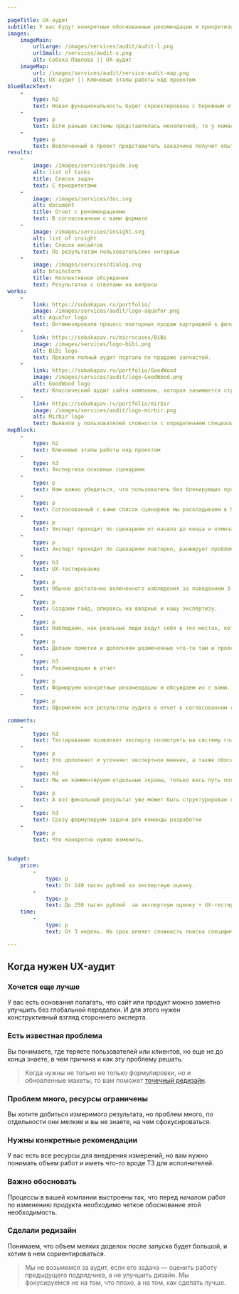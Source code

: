 ```yaml
---

pageTitle: UX-аудит
subtitle: У вас будут конкретные обоснованные рекомендации и приоритизированный список задач по исправлению критичных для бизнеса проблем в интерфейсе продукта.
images:
    imageMain:
        urlLarge: /images/services/audit/audit-l.png 
        urlSmall: /services/audit-s.png
        alt: Собака Павлова || UX-аудит
    imageMap:
        url: /images/services/audit/service-audit-map.png
        alt: UX-аудит || Ключевые этапы работы над проектом
blueBlockText:
    -
        type: h2
        text: Новая функциональность будет спроектирована с бережным отношением к уже существующему интерфейсу
    -
        type: p
        text: Если раньше системы представлялась монолитной, то у команды появится опыт ее изменения и развития.
    -
        type: p
        text: Вовлеченный в проект представитель заказчика получит опыт работы с дизайн-командой, если раньше его не имел.
results:
    -
        image: /images/services/guide.svg
        alt: list of tasks
        title: Список задач
        text: С приоритетами
    -
        image: /images/services/doc.svg
        alt: document
        title: Отчет с рекомендациями
        text: В согласованном с вами формате
    -
        image: /images/services/insight.svg
        alt: list of insight
        title: Список инсайтов
        text: По результатам пользовательских интервью  
    -   
        image: /images/services/dialog.svg
        alt: brainstorm
        title: Коллективное обсуждение
        text: Результатов с ответами на вопросы                                                    
works:
    -
        link: https://sobakapav.ru/portfolio/
        image: /images/services/audit/logo-aquafor.png
        alt: Aquafor logo
        text: Оптимизировали процесс повторных продаж картриджей к фильтрам для воды.
    -
        link: https://sobakapav.ru/microcases/BiBi
        image: /images/services/logo-bibi.png
        alt: BiBi logo
        text: Провели полный аудит портала по продаже запчастей.
    -
        link: https://sobakapav.ru/portfolio/GoodWood
        image: /images/services/audit/logo-GoodWood.png
        alt: GoodWood logo
        text: Классический аудит сайта компании, которая занимается строительством частных домов под ключ.
    -
        link: https://sobakapav.ru/portfolio/mirbir
        image: /images/services/audit/logo-mirbir.png
        alt: Mirbir logo
        text: Выявили у пользователей сложности с определением специализации магазина.
mapBlock:
    -
        type: h2
        text: Ключевые этапы работы над проектом
    -
        type: h3
        text: Экспертиза основных сценарием
    -
        type: p
        text: Нам важно убедиться, что пользователь без блокирующих проблем может пройти самые важные сценарии.
    -
        type: p
        text: Согласованный с вами список сценариев мы раскладываем в Miro скриншотами существующего интерфейса.
    -
        type: p
        text: Эксперт проходит по сценариям от начала до конца и отмечает найденные проблемы сценария.
    -
        type: p
        text: Эксперт проходит по сценариям повторно, ранжирует проблемы и выделяет места, которые требуют проверки на пользователях.
    -
        type: h3
        text: UX-тестирование
    -
        type: p
        text: Обычно достаточно включенного наблюдения за поведением 3-5 пользователей.  
    -
        type: p
        text: Создаем гайд, опираясь на вводные и нашу экспертизу.
    -
        type: p
        text: Наблюдаем, как реальные люди ведут себя в тех местах, которые вызывали у нас вопросы.
    -
        type: p
        text: Делаем пометки и дополняем размеченные что-то там и проясняем проблемные места, фиксируем реально выявленные      проблемы и инсайты. На выходе — карта интерфейса с разметкой проблемных зон.
    -
        type: h3
        text: Рекомендации и отчет
    -
        type: p
        text: Формируем конкретные рекомендации и обсуждаем их с вами.
    -
        type: p
        text: Оформляем все результаты аудита в отчет в согласованном с вами формате.

comments:
    -
        type: h3
        text: Тестирование позволяет эксперту посмотреть на систему глазами пользователя
    -
        type: p
        text: Это дополняет и уточняет экспертное мнение, а также обосновывает, почему та или иная проблема критична.
    -
        type: h3
        text: Мы не комментируем отдельные экраны, только весь путь пользователя по сценарию
    -
        type: p
        text: А вот финальный результат уже может быть структурирован по страницам для упрощения работы с замечаниями. 
    -
        type: h3
        text: Сразу формулируем задачи для команды разработки
    -
        type: p
        text: Что конкретно нужно изменить.
    

budget:
    price:
        -
            type: p
            text: От 140 тысяч рублей за экспертную оценку.
        -
            type: p
            text: До 250 тысяч рублей  за экспертную оценку + UX-тестирование. На цену влияет количество респондентов, разнообразие сценариев и интерфейсов (сайт, мобильная версия). Если решение вашей задачи выходит за рамки этого бюджета, то речь уже не про аудит, а про исследование.
    time:
        -
            type: p
            text: От 3 недель. На срок влияет сложность поиска специфических респондентов и скорость согласования рабочих материалов. 

---
```


## Когда нужен UX-аудит

### Хочется еще лучше

У вас есть основания полагать, что сайт или продукт можно заметно улучшить без глобальной переделки. И для этого нужен конструктивный взгляд стороннего эксперта.

### Есть известная проблема

Вы понимаете, где теряете пользователей или клиентов, но еще не до конца знаете, в чем причина и как эту проблему решать. 

> Когда нужны не только не только формулировки, но и обновленные макеты, то вам поможет [точечный редизайн](/services/redesign).

### Проблем много, ресурсы ограничены

Вы хотите добиться измеримого результата, но проблем много, по отдельности они мелкие и вы не знаете, на чем сфокусироваться. 

### Нужны конкретные рекомендации

У вас есть все ресурсы для внедрения измерений, но вам нужно понимать объем работ и иметь что-то вроде ТЗ для исполнителей. 

### Важно обосновать

Процессы в вашей компании выстроены так, что перед началом работ по изменению продукта необходимо четкое обоснование этой необходимость.

### Сделали редизайн

Понимаем, что объем мелких доделок после запуска будет большой, и хотим в нем сориентироваться.

> Мы не возьмемся за аудит, если его задача — оценить работу предыдущего подрядчика, а не улучшить дизайн. Мы фокусируемся не на том, что плохо, а на том, как сделать лучше.
